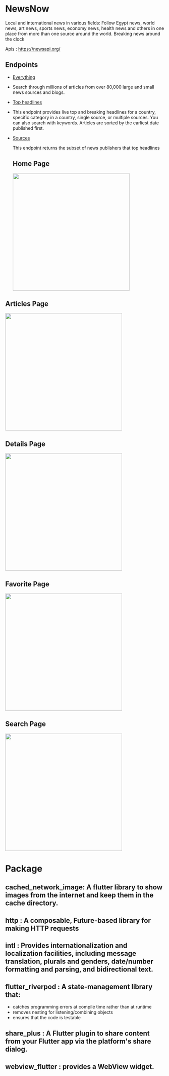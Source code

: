#  NewsNow

Local and international news in various fields: Follow Egypt news, world news, art news, sports news, economy news, health news and others in one place from more than one source around the world. Breaking news around the clock



Apis : https://newsapi.org/



## Endpoints

- [Everything](https://newsapi.org/docs/endpoints/everything)

- Search through millions of articles from over 80,000 large and small news sources and blogs.

- [Top headlines](https://newsapi.org/docs/endpoints/top-headlines)

- This endpoint provides live top and breaking headlines for a country, specific category in a country, single source, or multiple sources. You can also search with keywords. Articles are sorted by the earliest date published first.

- [Sources](https://newsapi.org/docs/endpoints/sources)

  This endpoint returns the subset of news publishers that top headlines 



  <tr>  
   <th>   <h2>Home Page</h2> </th>
  <tr/>
  <tr>
   <th><img src="assets/images/home.png"  width="370"></th>
  </tr>

<tr>  
   <th>   <h2>Articles Page</h2> </th>
  <tr/>
  <tr>
   <th><img src="assets/images/articles.png"  width="370"></th>
  </tr>

<tr>  
   <th>   <h2>Details Page</h2> </th>
  <tr/>
  <tr>
   <th><img src="assets/images/details.png"  width="370"></th>
  </tr>

<tr>  
   <th>   <h2>Favorite Page</h2> </th>
  <tr/>
  <tr>
   <th><img src="assets/images/favorite.png"  width="370"></th>
  </tr>

<tr>  
   <th>   <h2>Search Page</h2> </th>
  <tr/>
  <tr>
   <th><img src="assets/images/search.png"  width="370"></th>
  </tr>

</table>



# Package

## cached_network_image:  A flutter library to show images from the internet and keep them in the cache directory.

## http : A composable, Future-based library for making HTTP requests

## intl : Provides internationalization and localization facilities, including message translation, plurals and genders, date/number formatting and parsing, and bidirectional text.

## flutter_riverpod : A state-management library that:

- catches programming errors at compile time rather than at runtime
- removes nesting for listening/combining objects
- ensures that the code is testable

## share_plus : A Flutter plugin to share content from your Flutter app via the platform's share dialog.

## webview_flutter :  provides a WebView widget.


